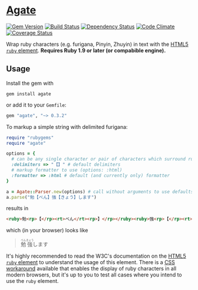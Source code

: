 # [Agate](http://en.wikipedia.org/w/index.php?title=Ruby_character&oldid=540994629#History)

[![Gem Version](https://badge.fury.io/rb/agate.png)](http://badge.fury.io/rb/agate)
[![Build Status](https://travis-ci.org/jbhannah/agate.png?branch=master)](https://travis-ci.org/jbhannah/agate)
[![Dependency Status](https://gemnasium.com/jbhannah/agate.png)](https://gemnasium.com/jbhannah/agate)
[![Code Climate](https://codeclimate.com/github/jbhannah/agate.png)](https://codeclimate.com/github/jbhannah/agate)
[![Coverage Status](https://coveralls.io/repos/jbhannah/agate/badge.png?branch=master)](https://coveralls.io/r/jbhannah/agate)

Wrap ruby characters (e.g. furigana, Pinyin, Zhuyin) in text with the
[HTML5 `ruby` element][]. **Requires Ruby 1.9 or later (or compabible
engine).**

## Usage

Install the gem with

    gem install agate

or add it to your `Gemfile`:

```ruby
gem "agate", "~> 0.3.2"
```

To markup a simple string with delimited furigana:

```ruby
require "rubygems"
require "agate"

options = {
  # can be any single character or pair of characters which surround ruby characters in text to parse
  :delimiters => "【】" # default delimiters
  # markup formatter to use (options: :html)
  :formatter => :html # default (and currently only) formatter
}

a = Agate::Parser.new(options) # call without arguments to use defaults
a.parse("勉【べん】強【きょう】します")
```

results in

```html
<ruby>勉<rp>【</rp><rt>べん</rt><rp>】</rp></ruby><ruby>強<rp>【</rp><rt>きょう</rt><rp>】</rp></ruby>します
```

which (in your browser) looks like

> <ruby>勉<rp>【</rp><rt>べん</rt><rp>】</rp></ruby><ruby>強<rp>【</rp><rt>きょう</rt><rp>】</rp></ruby>します

It's highly recommended to read the W3C's documentation on the [HTML5
`ruby` element][] to understand the usage of this element. There is a
[CSS workaround][] available that enables the display of ruby characters
in all modern browsers, but it's up to you to test all cases where you
intend to use the `ruby` element.

[HTML5 `ruby` element]: http://www.w3.org/TR/html5/text-level-semantics.html#the-ruby-element
[CSS workaround]: http://web.nickshanks.com/stylesheets/ruby.css
